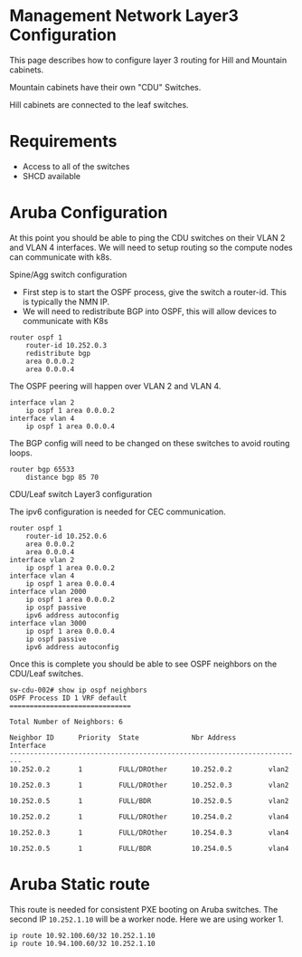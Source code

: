 # Management Network Layer3 Configuration

This page describes how to configure layer 3 routing for Hill and Mountain cabinets.

Mountain cabinets have their own "CDU" Switches.

Hill cabinets are connected to the leaf switches.

# Requirements

- Access to all of the switches
- SHCD available

# Aruba Configuration

At this point you should be able to ping the CDU switches on their VLAN 2 and VLAN 4 interfaces.
We will need to setup routing so the compute nodes can communicate with k8s.

Spine/Agg switch configuration
- First step is to start the OSPF process, give the switch a router-id. This is typically the NMN IP.
- We will need to redistribute BGP into OSPF, this will allow devices to communicate with K8s
```
router ospf 1
    router-id 10.252.0.3
    redistribute bgp
    area 0.0.0.2
    area 0.0.0.4
```
The OSPF peering will happen over VLAN 2 and VLAN 4.
```
interface vlan 2
    ip ospf 1 area 0.0.0.2
interface vlan 4
    ip ospf 1 area 0.0.0.4
```

The BGP config will need to be changed on these switches to avoid routing loops.
```
router bgp 65533
    distance bgp 85 70
```

CDU/Leaf switch Layer3 configuration

The ipv6 configuration is needed for CEC communication.
```
router ospf 1
    router-id 10.252.0.6
    area 0.0.0.2
    area 0.0.0.4
interface vlan 2
    ip ospf 1 area 0.0.0.2
interface vlan 4
    ip ospf 1 area 0.0.0.4
interface vlan 2000
    ip ospf 1 area 0.0.0.2
    ip ospf passive
    ipv6 address autoconfig
interface vlan 3000
    ip ospf 1 area 0.0.0.4
    ip ospf passive
    ipv6 address autoconfig
```

Once this is complete you should be able to see OSPF neighbors on the CDU/Leaf switches.

```
sw-cdu-002# show ip ospf neighbors
OSPF Process ID 1 VRF default
==============================

Total Number of Neighbors: 6

Neighbor ID      Priority  State             Nbr Address       Interface
-------------------------------------------------------------------------
10.252.0.2       1         FULL/DROther      10.252.0.2         vlan2

10.252.0.3       1         FULL/DROther      10.252.0.3         vlan2

10.252.0.5       1         FULL/BDR          10.252.0.5         vlan2

10.252.0.2       1         FULL/DROther      10.254.0.2         vlan4

10.252.0.3       1         FULL/DROther      10.254.0.3         vlan4

10.252.0.5       1         FULL/BDR          10.254.0.5         vlan4
```

# Aruba Static route
This route is needed for consistent PXE booting on Aruba switches.
The second IP ```10.252.1.10``` will be a worker node. Here we are using worker 1.
```
ip route 10.92.100.60/32 10.252.1.10
ip route 10.94.100.60/32 10.252.1.10
```
